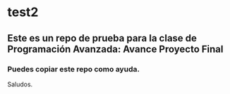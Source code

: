 # test2
## Este es un repo de prueba para la clase de Programación Avanzada: Avance Proyecto Final

### Puedes copiar este repo como ayuda.

Saludos.
